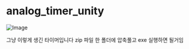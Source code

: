 # analog_timer_unity

![Image](https://github.com/user-attachments/assets/d4cd1212-4301-48f4-8662-7a3b2a6951ad)

그냥 이렇게 생긴 타이머입니다  zip 파일 한 폴더에 압축풀고 exe 실행하면 될거임
